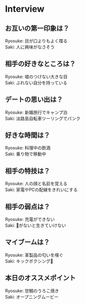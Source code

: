 # Interview

## お互いの第一印象は？

Ryosuke: 目が口よりもよく喋る  
Saki: 人に興味がなさそう

## 相手の好きなところは？

Ryosuke: 嘘のつけない大きな目  
Saki: ぶれない自分を持っている

## デートの思い出は？

Ryosuke: 新婚旅行でキャンプ泊  
Saki: 淡路島自転車ツーリングでパンク

## 好きな時間は？

Ryosuke: 料理中の飲酒  
Saki: 乗り物で移動中

## 相手の特技は？

Ryosuke: 人の顔と名前を覚える  
Saki: 家電やPCの配線をきれいにする

## 相手の弱点は？

Ryosuke: 充電ができない  
Saki: 🧸がないと生きていけない

## マイブームは？

Ryosuke: 革製品の匂いを嗅ぐ  
Saki: キックボクシング🥊

## 本日のオススメポイント

Ryosuke: 甘鯛のうろこ焼き  
Saki: オープニングムービー
